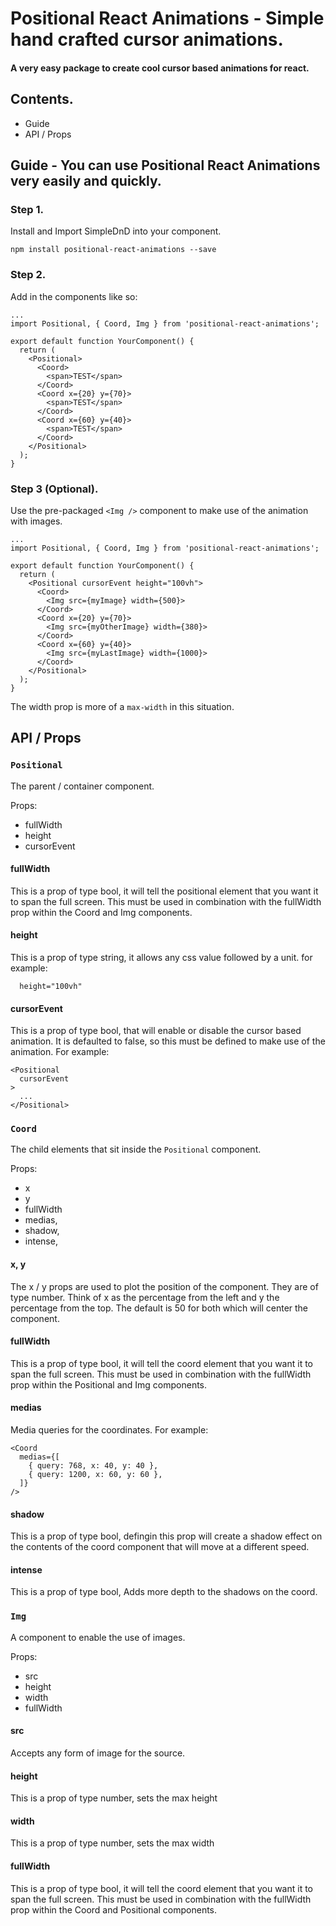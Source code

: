 # Positional React Animations - Simple hand crafted cursor animations.

#### A very easy package to create cool cursor based animations for react.

## Contents.
 - Guide
 - API / Props

## Guide - You can use Positional React Animations very easily and quickly.

### Step 1.
Install and Import SimpleDnD into your component.
```
npm install positional-react-animations --save
```

### Step 2.
Add in the components like so:
```
...
import Positional, { Coord, Img } from 'positional-react-animations';

export default function YourComponent() {
  return (
    <Positional>
      <Coord>
        <span>TEST</span>
      </Coord>
      <Coord x={20} y={70}>
        <span>TEST</span>
      </Coord>
      <Coord x={60} y={40}>
        <span>TEST</span>
      </Coord>
    </Positional>
  );
}
```

### Step 3 (Optional).
Use the pre-packaged `<Img />` component to make use of the animation with images.
```
...
import Positional, { Coord, Img } from 'positional-react-animations';

export default function YourComponent() {
  return (
    <Positional cursorEvent height="100vh">
      <Coord>
        <Img src={myImage} width={500}>
      </Coord>
      <Coord x={20} y={70}>
        <Img src={myOtherImage} width={380}>
      </Coord>
      <Coord x={60} y={40}>
        <Img src={myLastImage} width={1000}>
      </Coord>
    </Positional>
  );
}
```
The width prop is more of a `max-width` in this situation.

## API / Props

### `Positional`
The parent / container component.

Props:
 - fullWidth
 - height
 - cursorEvent

#### fullWidth
This is a prop of type bool, it will tell the positional element that you want it to span the full screen.
This must be used in combination with the fullWidth prop within the Coord and Img components.

#### height
This is a prop of type string, it allows any css value followed by a unit. for example:
```
  height="100vh"
```

#### cursorEvent
This is a prop of type bool, that will enable or disable the cursor based animation.
It is defaulted to false, so this must be defined to make use of the animation.
For example:
```
<Positional
  cursorEvent
>
  ...
</Positional>
```

### `Coord`
The child elements that sit inside the `Positional` component.

Props:
 - x
 - y
 - fullWidth
 - medias,
 - shadow,
 - intense,

 #### x, y
 The x / y props are used to plot the position of the component.
 They are of type number.
 Think of x as the percentage from the left and y the percentage from the top.
 The default is 50 for both which will center the component.

 #### fullWidth
This is a prop of type bool, it will tell the coord element that you want it to span the full screen.
This must be used in combination with the fullWidth prop within the Positional and Img components.

 #### medias
  Media queries for the coordinates.
  For example:
  ```
  <Coord
    medias={[
      { query: 768, x: 40, y: 40 },
      { query: 1200, x: 60, y: 60 },
    ]}
  />
  ```

#### shadow
This is a prop of type bool, defingin this prop will create a shadow effect on the contents of the coord component that will move at a different speed.

#### intense
This is a prop of type bool, Adds more depth to the shadows on the coord.


### `Img`
A component to enable the use of images.

Props:
  - src
  - height
  - width
  - fullWidth

#### src
Accepts any form of image for the source.

#### height
This is a prop of type number, sets the max height

#### width
This is a prop of type number, sets the max width

#### fullWidth
This is a prop of type bool, it will tell the coord element that you want it to span the full screen.
This must be used in combination with the fullWidth prop within the Coord and Positional components.